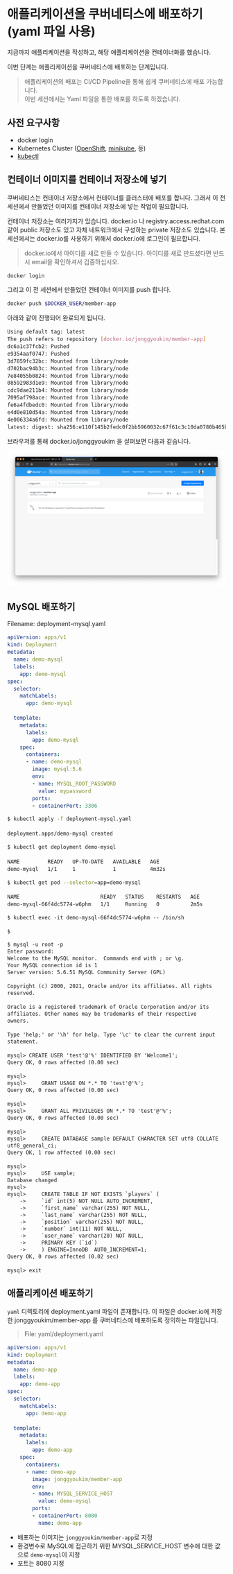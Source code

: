 # 애플리케이션을 쿠버네티스에 배포하기 (yaml 파일 사용)

지금까지 애플리케이션을 작성하고, 해당 애플리케이션을 컨테이너화를 했습니다.

이번 단계는 애플리케이션을 쿠버네티스에 배포하는 단계입니다.

>애플리케이션의 배포는 CI/CD Pipeline을 통해 쉽게 쿠버네티스에 배포 가능합니다.   
>이번 세션에서는 Yaml 파일을 통한 배포를 하도록 하겠습니다.

## 사전 요구사항
- docker login
- Kubernetes Cluster ([OpenShift](https://developers.redhat.com/products/openshift/download), [minikube](https://minikube.sigs.k8s.io/docs/start/), 등)
- [kubectl](https://kubernetes.io/docs/tasks/tools/)


## 컨테이너 이미지를 컨테이너 저장소에 넣기

쿠버네티스는 컨테이너 저장소에서 컨테이너를 클러스터에 배포를 합니다. 그래서 이 전 세션에서 만들었던 이미지를 컨테이너 저장소에 넣는 작업이 필요합니다.

컨테이너 저장소는 여러가지가 있습니다. docker.io 나 registry.access.redhat.com 같이 public 저장소도 있고 자체 네트워크에서 구성하는 private 저장소도 있습니다.  본 세션에서는 docker.io를 사용하기 위해서 docker.io에 로그인이 필요합니다.

>docker.io에서 아이디를 새로 만들 수 있습니다. 아이디를 새로 만드셨다면 반드시 email을 확인하셔서 검증하십시오.
~~~sh
docker login
~~~

그리고 이 전 세션에서 만들었던 컨테이너 이미지를 push 합니다.
~~~sh
docker push $DOCKER_USER/member-app
~~~~

아래와 같이 진행되어 완료되게 됩니다.
~~~sh
Using default tag: latest
The push refers to repository [docker.io/jonggyoukim/member-app]
dc6a1c37fcb2: Pushed 
e9354aaf0747: Pushed 
3d7859fc32bc: Mounted from library/node 
d702bac94b3c: Mounted from library/node
7e84055b0824: Mounted from library/node 
08592983d1e9: Mounted from library/node 
cdc9dae211b4: Mounted from library/node 
7095af798ace: Mounted from library/node 
fe6a4fdbedc0: Mounted from library/node 
e4d0e810d54a: Mounted from library/node 
4e006334a6fd: Mounted from library/node 
latest: digest: sha256:e110f145b2fedc0f2bb5960032c67f61c3c10da0780b465bb2135f4836e5a2df size: 2635
~~~


브라우저를 통해 docker.io/jonggyoukim 을 살펴보면 다음과 같습니다.

![](./images/docker-io-1.png)


## MySQL 배포하기

Filename: deployment-mysql.yaml
~~~yaml
apiVersion: apps/v1
kind: Deployment
metadata:
  name: demo-mysql
  labels:
    app: demo-mysql
spec:
  selector:
    matchLabels:
      app: demo-mysql

  template:
    metadata:
      labels:
        app: demo-mysql
    spec:
      containers:
      - name: demo-mysql
        image: mysql:5.6
        env:
        - name: MYSQL_ROOT_PASSWORD
          value: mypassword
        ports:
        - containerPort: 3306
~~~


~~~sh
$ kubectl apply -f deployment-mysql.yaml

deployment.apps/demo-mysql created
~~~
~~~sh
$ kubectl get deployment demo-mysql

NAME         READY   UP-TO-DATE   AVAILABLE   AGE
demo-mysql   1/1     1            1           4m32s
~~~

~~~sh
$ kubectl get pod --selector=app=demo-mysql

NAME                          READY   STATUS    RESTARTS   AGE
demo-mysql-66f4dc5774-w6phm   1/1     Running   0          2m5s
~~~


~~~
$ kubectl exec -it demo-mysql-66f4dc5774-w6phm -- /bin/sh

$
~~~

~~~
$ mysql -u root -p
Enter password:
Welcome to the MySQL monitor.  Commands end with ; or \g.
Your MySQL connection id is 1
Server version: 5.6.51 MySQL Community Server (GPL)

Copyright (c) 2000, 2021, Oracle and/or its affiliates. All rights reserved.

Oracle is a registered trademark of Oracle Corporation and/or its
affiliates. Other names may be trademarks of their respective
owners.

Type 'help;' or '\h' for help. Type '\c' to clear the current input statement.

mysql> CREATE USER 'test'@'%' IDENTIFIED BY 'Welcome1';
Query OK, 0 rows affected (0.00 sec)

mysql>
mysql>     GRANT USAGE ON *.* TO 'test'@'%';
Query OK, 0 rows affected (0.00 sec)

mysql>
mysql>     GRANT ALL PRIVILEGES ON *.* TO 'test'@'%';
Query OK, 0 rows affected (0.00 sec)

mysql>
mysql>     CREATE DATABASE sample DEFAULT CHARACTER SET utf8 COLLATE utf8_general_ci;
Query OK, 1 row affected (0.00 sec)

mysql>
mysql>     USE sample;
Database changed
mysql>
mysql>     CREATE TABLE IF NOT EXISTS `players` (
    ->     `id` int(5) NOT NULL AUTO_INCREMENT,
    ->     `first_name` varchar(255) NOT NULL,
    ->     `last_name` varchar(255) NOT NULL,
    ->     `position` varchar(255) NOT NULL,
    ->     `number` int(11) NOT NULL,
    ->     `user_name` varchar(20) NOT NULL,
    ->     PRIMARY KEY (`id`)
    ->     ) ENGINE=InnoDB  AUTO_INCREMENT=1;
Query OK, 0 rows affected (0.02 sec)

mysql> exit
~~~

## 애플리케이션 배포하기

`yaml` 디렉토리에 deployment.yaml 파일이 존재합니다. 이 파일은 docker.io에 저장한 jonggyoukim/member-app 를 쿠버네티스에 배포하도록 정의하는 파일입니다.

>File: yaml/deployment.yaml
~~~yaml
apiVersion: apps/v1
kind: Deployment
metadata:
  name: demo-app
  labels:
    app: demo-app
spec:
  selector:
    matchLabels:
      app: demo-app

  template:
    metadata:
      labels:
        app: demo-app
    spec:
      containers:
      - name: demo-app
        image: jonggyoukim/member-app  
        env:
        - name: MYSQL_SERVICE_HOST
          value: demo-mysql
        ports:
        - containerPort: 8080
          name: demo-app
~~~

- 배포하는 이미지는 `jonggyoukim/member-app`로 지정
- 환경변수로 MySQL에 접근하기 위한 MYSQL_SERVICE_HOST 변수에 대한 값으로 `demo-mysql`이 지정
- 포트는 8080 지정




